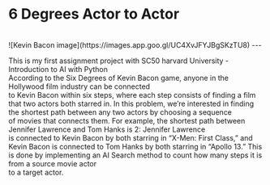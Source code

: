 # 6 Degrees Actor to Actor
<br>
![Kevin Bacon image](https://images.app.goo.gl/UC4XvJFYJBgSKzTU8)
---

This is my first assignment project with SC50 harvard University - Introduction to AI with Python<br>
According to the Six Degrees of Kevin Bacon game, anyone in the Hollywood film industry can be connected<br> 
to Kevin Bacon within six steps, where each step consists of finding a film that two actors both starred in.
In this problem, we’re interested in finding the shortest path between any two actors by choosing a sequence<br>
of movies that connects them. For example, the shortest path between Jennifer Lawrence and Tom Hanks is 2: Jennifer Lawrence <br>
is connected to Kevin Bacon by both starring in “X-Men: First Class,” and Kevin Bacon is connected to Tom Hanks by both starring in “Apollo 13.”
This is done by implementing an AI Search method to count how many steps it is from a source movie actor<br>
to a target actor.
